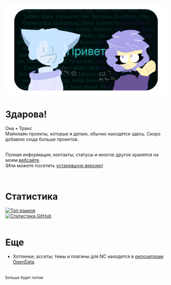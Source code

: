 <img src="banner/ru_RU.png">

<div id="main">
  <h1>Здарова!</h1>
  Она • Транс<br>
  Мэйнлайн проекты, которые я делаю, обычно находятся здесь. Скоро добавлю сюда больше проектов.<br><br>
  
  Полная информация; контакты; статусы и многое другое хранятся на моем [вебсайте](https://ann.is-a.dev).<br>
  (Или можете посетить [устаревшую версию](https://ann.is-a.dev/old-index.html))
</div>

<br>

<div id="stats">
  <h1>Статистика</h1>
  <a href="https://github.com/true1ann">
    <img src="https://api.ann.maxy.top/github-readme-stats/top-langs/?username=true1ann&layout=compact&theme=react" alt="Топ языков">
  </a><br>
  <a href="https://github.com/true1ann">
    <img src="https://api.ann.maxy.top/github-readme-stats/?username=true1ann&theme=react" alt="Статистика GitHub">
  </a>
</div>

<br>

<div id="misc">
  <h1>Еще</h1>

  - Хотлинки; ассеты; темы и плагины для NC находятся в [репозитории OpenData](https://github.com/true1ann/opendata).<br>
  
  <br><small>Больше будет потом</small>
</div>
